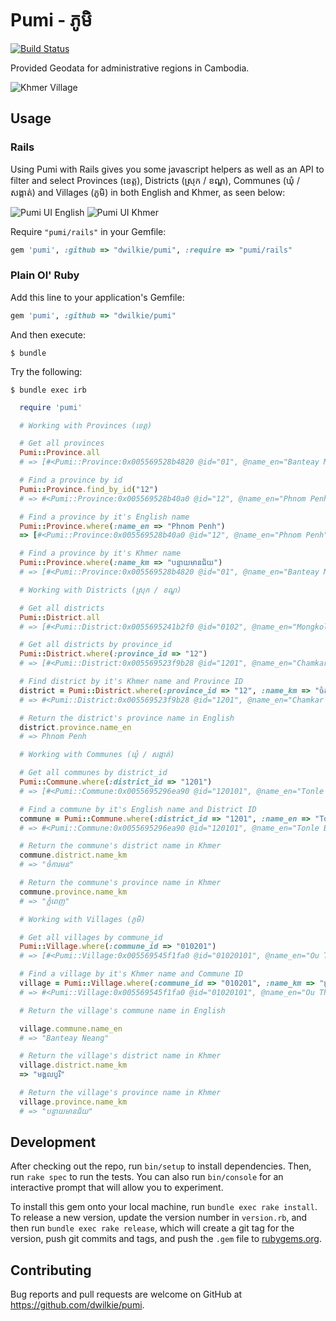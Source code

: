# Pumi - ភូមិ
[![Build Status](https://travis-ci.org/dwilkie/pumi.svg?branch=master)](https://travis-ci.org/dwilkie/pumi)

Provided Geodata for administrative regions in Cambodia.

![Khmer Village](https://raw.githubusercontent.com/dwilkie/pumi/master/pumi.jpg)

## Usage

### Rails

Using Pumi with Rails gives you some javascript helpers as well as an API to filter and select Provinces (ខេត្ត), Districts (ស្រុក / ខណ្ឌ), Communes (ឃុំ / សង្កាត់) and Villages (ភូមិ) in both English and Khmer, as seen below:

![Pumi UI English](https://raw.githubusercontent.com/dwilkie/pumi/master/pumi_ui_en.png)
![Pumi UI Khmer](https://raw.githubusercontent.com/dwilkie/pumi/master/pumi_ui_km.png)

Require `"pumi/rails"` in your Gemfile:

```ruby
gem 'pumi', :github => "dwilkie/pumi", :require => "pumi/rails"
```

### Plain Ol' Ruby

Add this line to your application's Gemfile:

```ruby
gem 'pumi', :github => "dwilkie/pumi"
```

And then execute:

    $ bundle

Try the following:

    $ bundle exec irb

```ruby
  require 'pumi'

  # Working with Provinces (ខេត្ត)

  # Get all provinces
  Pumi::Province.all
  # => [#<Pumi::Province:0x005569528b4820 @id="01", @name_en="Banteay Meanchey", @name_km="បន្ទាយមានជ័យ">,...]

  # Find a province by id
  Pumi::Province.find_by_id("12")
  # => #<Pumi::Province:0x005569528b40a0 @id="12", @name_en="Phnom Penh", @name_km="ភ្នំពេញ">

  # Find a province by it's English name
  Pumi::Province.where(:name_en => "Phnom Penh")
  => [#<Pumi::Province:0x005569528b40a0 @id="12", @name_en="Phnom Penh", @name_km="ភ្នំពេញ">]

  # Find a province by it's Khmer name
  Pumi::Province.where(:name_km => "បន្ទាយមានជ័យ")
  # => [#<Pumi::Province:0x005569528b4820 @id="01", @name_en="Banteay Meanchey", @name_km="បន្ទាយមានជ័យ">]

  # Working with Districts (ស្រុក / ខណ្ឌ)

  # Get all districts
  Pumi::District.all
  # => [#<Pumi::District:0x0055695241b2f0 @id="0102", @name_en="Mongkol Borei", @name_km="មង្គលបូរី">, ...]

  # Get all districts by province_id
  Pumi::District.where(:province_id => "12")
  # => [#<Pumi::District:0x005569523f9b28 @id="1201", @name_en="Chamkar Mon", @name_km="ចំការមន">,...]

  # Find district by it's Khmer name and Province ID
  district = Pumi::District.where(:province_id => "12", :name_km => "ចំការមន").first
  # => #<Pumi::District:0x005569523f9b28 @id="1201", @name_en="Chamkar Mon", @name_km="ចំការមន">

  # Return the district's province name in English
  district.province.name_en
  # => Phnom Penh

  # Working with Communes (ឃុំ / សង្កាត់)

  # Get all communes by district_id
  Pumi::Commune.where(:district_id => "1201")
  # => [#<Pumi::Commune:0x0055695296ea90 @id="120101", @name_en="Tonle Basak", @name_km="ទន្លេបាសាក់">,...]

  # Find a commune by it's English name and District ID
  commune = Pumi::Commune.where(:district_id => "1201", :name_en => "Tonle Basak").first
  # => #<Pumi::Commune:0x0055695296ea90 @id="120101", @name_en="Tonle Basak", @name_km="ទន្លេបាសាក់">

  # Return the commune's district name in Khmer
  commune.district.name_km
  # => "ចំការមន"

  # Return the commune's province name in Khmer
  commune.province.name_km
  # => "ភ្នំពេញ"

  # Working with Villages (ភូមិ)

  # Get all villages by commune_id
  Pumi::Village.where(:commune_id => "010201")
  # => [#<Pumi::Village:0x005569545f1fa0 @id="01020101", @name_en="Ou Thum", @name_km="អូរធំ">,...]

  # Find a village by it's Khmer name and Commune ID
  village = Pumi::Village.where(:commune_id => "010201", :name_km => "អូរធំ").first
  # => #<Pumi::Village:0x005569545f1fa0 @id="01020101", @name_en="Ou Thum", @name_km="អូរធំ">

  # Return the village's commune name in English

  village.commune.name_en
  # => "Banteay Neang"

  # Return the village's district name in Khmer
  village.district.name_km
  => "មង្គលបូរី"

  # Return the village's province name in Khmer
  village.province.name_km
  # => "បន្ទាយមានជ័យ"
```

## Development

After checking out the repo, run `bin/setup` to install dependencies. Then, run `rake spec` to run the tests. You can also run `bin/console` for an interactive prompt that will allow you to experiment.

To install this gem onto your local machine, run `bundle exec rake install`. To release a new version, update the version number in `version.rb`, and then run `bundle exec rake release`, which will create a git tag for the version, push git commits and tags, and push the `.gem` file to [rubygems.org](https://rubygems.org).

## Contributing

Bug reports and pull requests are welcome on GitHub at https://github.com/dwilkie/pumi.
